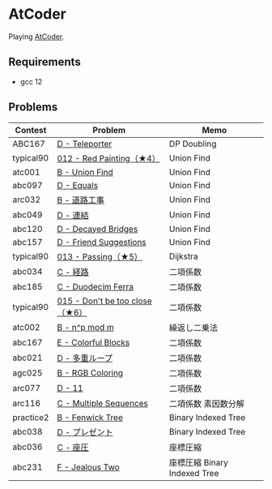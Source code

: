 # AtCoder

Playing [AtCoder](https://atcoder.jp/).

## Requirements

- gcc 12

## Problems

| Contest   | Problem                                                                                   | Memo                         |
| --------- | ----------------------------------------------------------------------------------------- | ---------------------------- |
| ABC167    | [D - Teleporter](https://atcoder.jp/contests/abc167/tasks/abc167_d)                       | DP Doubling                  |
| typical90 | [012 - Red Painting（★4）](https://atcoder.jp/contests/typical90/tasks/typical90_l)       | Union Find                   |
| atc001    | [B - Union Find](https://atcoder.jp/contests/atc001/tasks/unionfind_a)                    | Union Find                   |
| abc097    | [D - Equals](https://atcoder.jp/contests/abc097/tasks/arc097_b)                           | Union Find                   |
| arc032    | [B - 道路工事](https://atcoder.jp/contests/arc032/tasks/arc032_2)                         | Union Find                   |
| abc049    | [D - 連結](https://atcoder.jp/contests/abc049/tasks/arc065_b)                             | Union Find                   |
| abc120    | [D - Decayed Bridges](https://atcoder.jp/contests/abc120/tasks/abc120_d)                  | Union Find                   |
| abc157    | [D - Friend Suggestions](https://atcoder.jp/contests/abc157/tasks/abc157_d)               | Union Find                   |
| typical90 | [013 - Passing（★5）](https://atcoder.jp/contests/typical90/tasks/typical90_m)            | Dijkstra                     |
| abc034    | [C - 経路](https://atcoder.jp/contests/abc034/tasks/abc034_c)                             | 二項係数                     |
| abc185    | [C - Duodecim Ferra](https://atcoder.jp/contests/abc185/tasks/abc185_c)                   | 二項係数                     |
| typical90 | [015 - Don't be too close（★6）](https://atcoder.jp/contests/typical90/tasks/typical90_o) | 二項係数                     |
| atc002    | [B - n^p mod m](https://atcoder.jp/contests/atc002/tasks/atc002_b)                        | 繰返し二乗法                 |
| abc167    | [E - Colorful Blocks](https://atcoder.jp/contests/abc167/tasks/abc167_e)                  | 二項係数                     |
| abc021    | [D - 多重ループ](https://atcoder.jp/contests/abc021/tasks/abc021_d)                     | 二項係数                     |
| agc025    | [B - RGB Coloring](https://atcoder.jp/contests/agc025/tasks/agc025_b)                     | 二項係数                     |
| arc077    | [D - 11](https://atcoder.jp/contests/arc077/tasks/arc077_b)                               | 二項係数                     |
| arc116    | [C - Multiple Sequences](https://atcoder.jp/contests/arc116/tasks/arc116_c)               | 二項係数 素因数分解          |
| practice2 | [B - Fenwick Tree](https://atcoder.jp/contests/practice2/tasks/practice2_b)               | Binary Indexed Tree          |
| abc038    | [D - プレゼント](https://atcoder.jp/contests/abc038/tasks/abc038_d)                   | Binary Indexed Tree          |
| abc036    | [C - 座圧](https://atcoder.jp/contests/abc036/tasks/abc036_c)                             | 座標圧縮                     |
| abc231    | [F - Jealous Two](https://atcoder.jp/contests/abc231/tasks/abc231_f)                      | 座標圧縮 Binary Indexed Tree |
